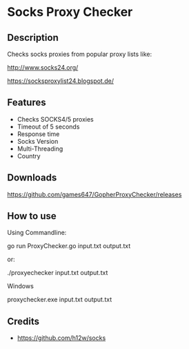 # Socks Proxy Checker

## Description

Checks socks proxies from popular proxy lists like:

http://www.socks24.org/

https://socksproxylist24.blogspot.de/

## Features

* Checks SOCKS4/5 proxies
* Timeout of 5 seconds
* Response time
* Socks Version
* Multi-Threading
* Country

## Downloads

https://github.com/games647/GopherProxyChecker/releases

## How to use

Using Commandline:

go run ProxyChecker.go input.txt output.txt

or: 

./proxyechecker input.txt output.txt

Windows

proxychecker.exe input.txt output.txt

## Credits

* https://github.com/h12w/socks
